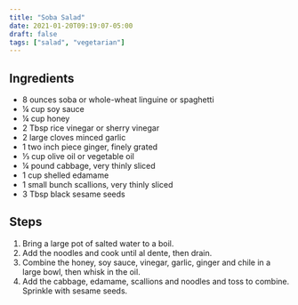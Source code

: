 ```yaml
---
title: "Soba Salad"
date: 2021-01-20T09:19:07-05:00
draft: false
tags: ["salad", "vegetarian"]
---
```


## Ingredients

* 8 ounces soba or whole-wheat linguine or spaghetti
* ¼ cup soy sauce
* ¼ cup honey
* 2 Tbsp rice vinegar or sherry vinegar
* 2 large cloves minced garlic
* 1 two inch piece ginger, finely grated
* ⅓ cup olive oil or vegetable oil
* ¼ pound cabbage, very thinly sliced
* 1 cup shelled edamame
* 1 small bunch scallions, very thinly sliced
* 3 Tbsp black sesame seeds

## Steps

1. Bring a large pot of salted water to a boil.
2. Add the noodles and cook until al dente, then drain.
3. Combine the honey, soy sauce, vinegar, garlic, ginger and chile in a large bowl, then whisk in the oil.
4. Add the cabbage, edamame, scallions and noodles and toss to combine. Sprinkle with sesame seeds.
